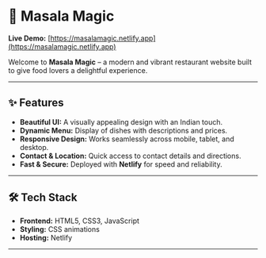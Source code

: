 # 🍴 Masala Magic


**Live Demo:** [https://masalamagic.netlify.app](https://masalamagic.netlify.app)

Welcome to **Masala Magic** – a modern and vibrant restaurant website built to give food lovers a delightful experience.  

---

## ✨ Features  
- **Beautiful UI:** A visually appealing design with an Indian touch.  
- **Dynamic Menu:** Display of dishes with descriptions and prices.  
- **Responsive Design:** Works seamlessly across mobile, tablet, and desktop.  
- **Contact & Location:** Quick access to contact details and directions.  
- **Fast & Secure:** Deployed with **Netlify** for speed and reliability.  

---

## 🛠️ Tech Stack  
- **Frontend:** HTML5, CSS3, JavaScript  
- **Styling:** CSS animations   
- **Hosting:** Netlify  

---


